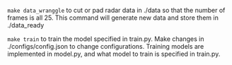 `make data_wranggle` to cut or pad radar data in ./data so that the number of frames is all 25. This command will generate new data and store them in ./data_ready

`make train` to train the model specified in train.py. Make changes in ./configs/config.json to change configurations. Training models are implemented in model.py, and what model to train is specified in train.py.
